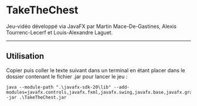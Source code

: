 # TakeTheChest


Jeu-vidéo développé via JavaFX par Martin Mace-De-Gastines, Alexis Tourrenc-Lecerf et Louis-Alexandre Laguet.

***
## Utilisation

Copier puis coller le texte suivant dans un terminal en étant placer dans le dossier contenant le fichier .jar pour lancer le jeu :
````
java --module-path ".\javafx-sdk-20\lib" --add-modules=javafx.controls,javafx.fxml,javafx.swing,javafx.base,javafx.graphics,javafx.media,javafx.web -jar .\TakeTheChest.jar
````